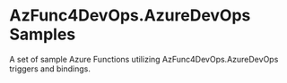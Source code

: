 # AzFunc4DevOps.AzureDevOps Samples

A set of sample Azure Functions utilizing AzFunc4DevOps.AzureDevOps triggers and bindings.